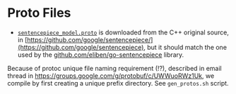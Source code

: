 # Proto Files

* [`sentencepiece_model.proto`](https://github.com/google/sentencepiece/blob/master/src/sentencepiece_model.proto) is
  downloaded from the C++ original source, in [https://github.com/google/sentencepiece/](https://github.com/google/sentencepiece),
  but it should match the one used by the [github.com/eliben/go-sentencepiece](https://github.com/eliben/go-sentencepiece)
  library.

Because of protoc unique file naming requirement (!?), described in email thread in https://groups.google.com/g/protobuf/c/UWWuoRWz1Uk,
we compile by first creating a unique prefix directory. See `gen_protos.sh` script.
